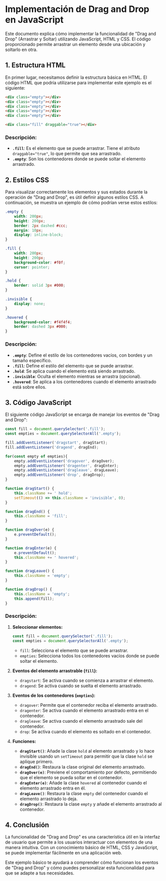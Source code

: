 # Implementación de Drag and Drop en JavaScript

Este documento explica cómo implementar la funcionalidad de "Drag and Drop" (Arrastrar y Soltar) utilizando JavaScript, HTML y CSS. El código proporcionado permite arrastrar un elemento desde una ubicación y soltarlo en otra.

## 1. Estructura HTML

En primer lugar, necesitamos definir la estructura básica en HTML. El código HTML que podría utilizarse para implementar este ejemplo es el siguiente:

```html
<div class="empty"></div>
<div class="empty"></div>
<div class="empty"></div>
<div class="empty"></div>
<div class="empty"></div>

<div class="fill" draggable="true"></div>
```

### Descripción:

- **`.fill`**: Es el elemento que se puede arrastrar. Tiene el atributo `draggable="true"`, lo que permite que sea arrastrado.
- **`.empty`**: Son los contenedores donde se puede soltar el elemento arrastrado.

## 2. Estilos CSS

Para visualizar correctamente los elementos y sus estados durante la operación de "Drag and Drop", es útil definir algunos estilos CSS. A continuación, se muestra un ejemplo de cómo podrían verse estos estilos:

```css
.empty {
    width: 200px;
    height: 200px;
    border: 2px dashed #ccc;
    margin: 10px;
    display: inline-block;
}

.fill {
    width: 200px;
    height: 200px;
    background-color: #f0f;
    cursor: pointer;
}

.hold {
    border: solid 3px #000;
}

.invisible {
    display: none;
}

.hovered {
    background-color: #f4f4f4;
    border: dashed 3px #000;
}
```

### Descripción:

- **`.empty`**: Define el estilo de los contenedores vacíos, con bordes y un tamaño específico.
- **`.fill`**: Define el estilo del elemento que se puede arrastrar.
- **`.hold`**: Se aplica cuando el elemento está siendo arrastrado.
- **`.invisible`**: Oculta el elemento mientras se arrastra (opcional).
- **`.hovered`**: Se aplica a los contenedores cuando el elemento arrastrado está sobre ellos.

## 3. Código JavaScript

El siguiente código JavaScript se encarga de manejar los eventos de "Drag and Drop":

```javascript
const fill = document.querySelector('.fill');
const empties = document.querySelectorAll('.empty');

fill.addEventListener('dragstart', dragStart);
fill.addEventListener('dragend', dragEnd);

for(const empty of empties){
    empty.addEventListener('dragover', dragOver);
    empty.addEventListener('dragenter', dragEnter);
    empty.addEventListener('dragleave', dragLeave);
    empty.addEventListener('drop', dragDrop);
}

function dragStart() {
    this.className += ' hold';
    setTimeout(() => this.className = 'invisible', 0);
}

function dragEnd() {
    this.className = 'fill';
}

function dragOver(e) {
    e.preventDefault();
}

function dragEnter(e) {
    e.preventDefault();
    this.className += ' hovered';
}

function dragLeave() {
    this.className = 'empty';
}

function dragDrop() {
    this.className = 'empty';
    this.append(fill);
}
```

### Descripción:

1. **Seleccionar elementos:**
   ```javascript
   const fill = document.querySelector('.fill');
   const empties = document.querySelectorAll('.empty');
   ```
   - `fill`: Selecciona el elemento que se puede arrastrar.
   - `empties`: Selecciona todos los contenedores vacíos donde se puede soltar el elemento.

2. **Eventos del elemento arrastrable (`fill`):**
   - `dragstart`: Se activa cuando se comienza a arrastrar el elemento.
   - `dragend`: Se activa cuando se suelta el elemento arrastrado.

3. **Eventos de los contenedores (`empties`):**
   - `dragover`: Permite que el contenedor reciba el elemento arrastrado.
   - `dragenter`: Se activa cuando el elemento arrastrado entra en el contenedor.
   - `dragleave`: Se activa cuando el elemento arrastrado sale del contenedor.
   - `drop`: Se activa cuando el elemento es soltado en el contenedor.

4. **Funciones:**
   - **`dragStart()`**: Añade la clase `hold` al elemento arrastrado y lo hace invisible usando un `setTimeout` para permitir que la clase `hold` se aplique primero.
   - **`dragEnd()`**: Restaura la clase original del elemento arrastrado.
   - **`dragOver(e)`**: Previene el comportamiento por defecto, permitiendo que el elemento se pueda soltar en el contenedor.
   - **`dragEnter(e)`**: Añade la clase `hovered` al contenedor cuando el elemento arrastrado entra en él.
   - **`dragLeave()`**: Restaura la clase `empty` del contenedor cuando el elemento arrastrado lo deja.
   - **`dragDrop()`**: Restaura la clase `empty` y añade el elemento arrastrado al contenedor.

## 4. Conclusión

La funcionalidad de "Drag and Drop" es una característica útil en la interfaz de usuario que permite a los usuarios interactuar con elementos de una manera intuitiva. Con un conocimiento básico de HTML, CSS y JavaScript, se puede implementar fácilmente en una aplicación web.

Este ejemplo básico te ayudará a comprender cómo funcionan los eventos de "Drag and Drop" y cómo puedes personalizar esta funcionalidad para que se adapte a tus necesidades.